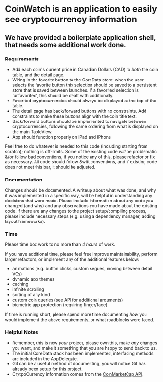 CoinWatch is an application to easily see cryptocurrency information
===============

## We have provided a boilerplate application shell, that needs some additional work done.

### Requirements
* Add each coin's current price in Canadian Dollars (CAD) to _both_ the coin table, and the detail page.
* Wiring in the favorite button to the CoreData store: when the user selects the favorite button this selection should be saved to a persistent store that is saved between launches. If a favorited selection is ‘unfavorited’, this should be dealt with additionally.
* Favorited cryptocurrencies should always be displayed at the top of the table.
* The detail page has back/forward buttons with no constraints. Add constraints to make these buttons align with the coin title text.
* Back/forward buttons should be implemented to navigate between cryptocurrencies, following the same ordering from what is displayed on the main TableView.
* App should function properly on iPad and iPhone

Feel free to do whatever is needed to this code (including starting from scratch); nothing is off-limits. Some of the existing code _will_ be problematic &/or follow bad conventions, if you notice any of this, please refactor or fix as necessary. All code should follow Swift conventions, and if existing code does not meet this bar, it should be adjusted.

### Documentation 
Changes should be documented. A writeup about what was done, and why it was implemented in a specific way, will be helpful in understanding any decisions that were made. Please include information about any code you changed (and why) and any observations you have made about the existing code. If there are any changes to the project setup/compiling process, please include necessary steps (e.g. using a dependency manager, adding layout frameworks).

### Time 
Please time box work to no more than _4 hours_ of work. 

If you have additional time, please feel free improve maintainability, perform larger refactors, or implement any of the additional features below:

* animations (e.g. button clicks, custom segues, moving between detail VCs)
* dynamic app themes
* caching
* infinite scrolling
* sorting of any kind
* custom coin queries (see API for additional arguments)
* biometric app protection (requiring finger/face)

If time is running short, please spend more time documenting _how_ you would implement the above requirements, or what roadblocks were faced.

### Helpful Notes

* Remember, this is now _your_ project, please own this, make _any_ changes you want, and make it something that you are happy to send back to us.
* The initial CoreData stack has been implemented, interfacing methods are included in the AppDelegate.
* Git can be a useful method of documenting, you will notice Git has already been setup for this project.
* CrytpoCurrency information comes from the [CoinMarketCap API](https://coinmarketcap.com/api/).
